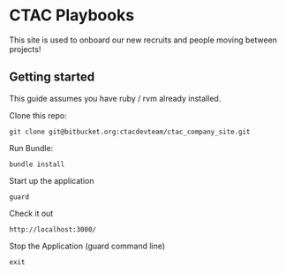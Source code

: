 # CTAC Playbooks
This site is used to onboard our new recruits and people moving between projects!

## Getting started

This guide assumes you have ruby / rvm already installed.

Clone this repo:

    git clone git@bitbucket.org:ctacdevteam/ctac_company_site.git

Run Bundle:

    bundle install

Start up the application

    guard

Check it out

    http://localhost:3000/

Stop the Application (guard command line)

    exit